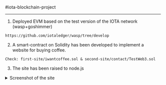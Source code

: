 #iota-blockchain-project
<hr>

1. Deployed EVM based on the test version of the IOTA network (wasp+goshimmer)
```
https://github.com/iotaledger/wasp/tree/develop
```
2. A smart-contract on Solidity has been developed to implement a website for buying coffee.
```
Check: first-site/iwantcoffee.sol & second-site/contact/TestWeb3.sol
```
3. The site has been raised to node.js

<details>
  <summary>Screenshot of the site</summary>
  ![alt text](https://i.imgur.com/QBjXQll.png "Web-site")
<details>

4. Transactions on the network are implemented using the Metamask wallet

